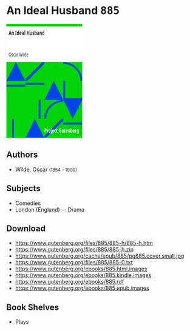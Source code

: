 # An Ideal Husband <kbd>885</kbd>

![](./cover.medium.jpg "")

## Authors


 - Wilde, Oscar <small>(1854 - 1900)</small>

## Subjects


 - Comedies
 - London (England) -- Drama

## Download


 - https://www.gutenberg.org/files/885/885-h/885-h.htm
 - https://www.gutenberg.org/files/885/885-h.zip
 - https://www.gutenberg.org/cache/epub/885/pg885.cover.small.jpg
 - https://www.gutenberg.org/files/885/885-0.txt
 - https://www.gutenberg.org/ebooks/885.html.images
 - https://www.gutenberg.org/ebooks/885.kindle.images
 - https://www.gutenberg.org/ebooks/885.rdf
 - https://www.gutenberg.org/ebooks/885.epub.images

## Book Shelves


 - Plays
